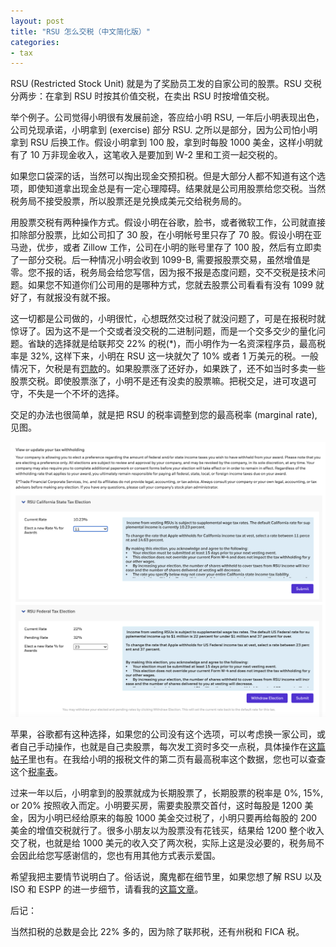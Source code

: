 ```yaml
---
layout: post
title: "RSU 怎么交税（中文简化版）"
categories:
- tax
---
```


RSU (Restricted Stock Unit) 就是为了奖励员工发的自家公司的股票。RSU 交税分两步：在拿到 RSU 时按其价值交税，在卖出 RSU 时按增值交税。

举个例子。公司觉得小明很有发展前途，答应给小明 RSU, 一年后小明表现出色，公司兑现承诺，小明拿到 (exercise) 部分 RSU. 之所以是部分，因为公司怕小明拿到 RSU 后换工作。假设小明拿到 100 股，拿到时每股 1000 美金，这样小明就有了 10 万非现金收入，这笔收入是要加到 W-2 里和工资一起交税的。

如果您口袋深的话，当然可以掏出现金交预扣税。但是大部分人都不知道有这个选项，即使知道拿出现金总是有一定心理障碍。结果就是公司用股票给您交税。当然税务局不接受股票，所以股票还是兑换成美元交给税务局的。

用股票交税有两种操作方式。假设小明在谷歌，脸书，或者微软工作，公司就直接扣除部分股票，比如公司扣了 30 股，在小明帐号里只存了 70 股。假设小明在亚马逊，优步，或者 Zillow 工作，公司在小明的账号里存了 100 股，然后有立即卖了一部分交税。后一种情况小明会收到 1099-B, 需要报股票交易，虽然增值是零。您不报的话，税务局会给您写信，因为报不报是态度问题，交不交税是技术问题。如果您不知道你们公司用的是哪种方式，您就去股票公司看看有没有 1099 就好了，有就报没有就不报。

这一切都是公司做的，小明很忙，心想既然交过税了就没问题了，可是在报税时就惊讶了。因为这不是一个交或者没交税的二进制问题，而是一个交多交少的量化问题。省缺的选择就是给联邦交 22% 的税(*)，而小明作为一名资深程序员，最高税率是 32%, 这样下来，小明在 RSU 这一块就欠了 10% 或者 1 万美元的税。一般情况下，欠税是有[罚款][penalty]的。如果股票涨了还好办，如果跌了，还不如当时多卖一些股票交税。即使股票涨了，小明不是还有没卖的股票嘛。把税交足，进可攻退可守，不失是一个不坏的选择。

交足的办法也很简单，就是把 RSU 的税率调整到您的最高税率 (marginal rate), 见图。

<img src="/assets/images/20220716-rsu-rate.png"/>

苹果，谷歌都有这种选择，如果您的公司没有这个选项，可以考虑换一家公司，或者自己手动操作，也就是自己卖股票，每次发工资时多交一点税，具体操作在[这篇帖子][penalty]里也有。在我给小明的报税文件的第二页有最高税率这个数据，您也可以查查这个[税率表](https://www.nerdwallet.com/article/taxes/federal-income-tax-brackets)。

过来一年以后，小明拿到的股票就成为长期股票了，长期股票的税率是 0%, 15%, or 20% 按照收入而定。小明要买房，需要卖股票交首付，这时每股是 1200 美金，因为小明已经给原来的每股 1000 美金交过税了，小明只要再给每股的 200 美金的增值交税就行了。很多小朋友以为股票没有花钱买，结果给 1200 整个收入交了税，也就是给 1000 美元的收入交了两次税，实际上这是没必要的，税务局不会因此给您写感谢信的，您也有用其他方式表示爱国。

希望我把主要情节说明白了。俗话说，魔鬼都在细节里，如果您想了解 RSU 以及 ISO 和 ESPP 的进一步细节，请看我的[这篇文章](https://taxandlife.com/cat/tax/2019/11/19/ISO-RSU-ESPP.html)。

后记：

当然扣税的总数是会比 22% 多的，因为除了联邦税，还有州税和 FICA 税。

[penalty]: https://taxandlife.com/cat/tax/2022/08/27/penalty.html
